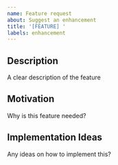 ```yaml
---
name: Feature request
about: Suggest an enhancement
title: '[FEATURE] '
labels: enhancement
---
```


## Description
A clear description of the feature

## Motivation
Why is this feature needed?

## Implementation Ideas
Any ideas on how to implement this?

